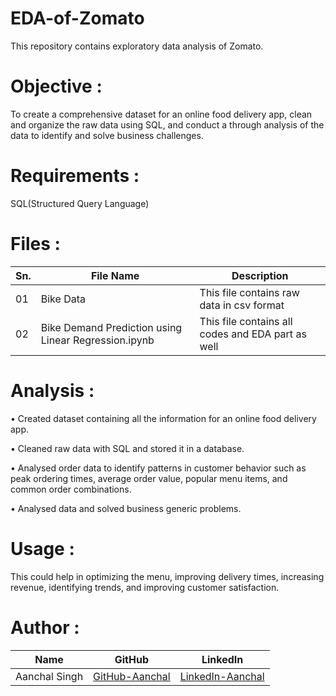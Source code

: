 # EDA-of-Zomato 
This repository contains exploratory data analysis of Zomato.

# Objective :
To create a comprehensive dataset for an online food delivery app, clean and organize the raw data using SQL, and conduct a through analysis of the data to identify and solve business challenges.

# Requirements :
SQL(Structured Query Language)

# Files :
| Sn. | File Name | Description |
| - | - | - |
| 01 | Bike Data | This file contains raw data in csv format |
| 02 | Bike Demand Prediction using Linear Regression.ipynb | This file contains all codes and EDA part as well |

# Analysis :
•	Created dataset containing all the information for an online food delivery app.

•	Cleaned raw data with SQL and stored it in a database.

• Analysed order data to identify patterns in customer behavior such as peak ordering times, average order value, popular menu items, and common order combinations.

•	Analysed data and solved business generic problems.

# Usage :
This could help in optimizing the menu, improving delivery times, increasing revenue, identifying trends, and improving customer satisfaction.

# Author :
| Name | GitHub | LinkedIn |
| - | - | - |
| Aanchal Singh | [GitHub-Aanchal](https://github.com/aanchalchauhan) | [LinkedIn-Aanchal](https://www.linkedin.com/in/aanchalschauhan/) |
